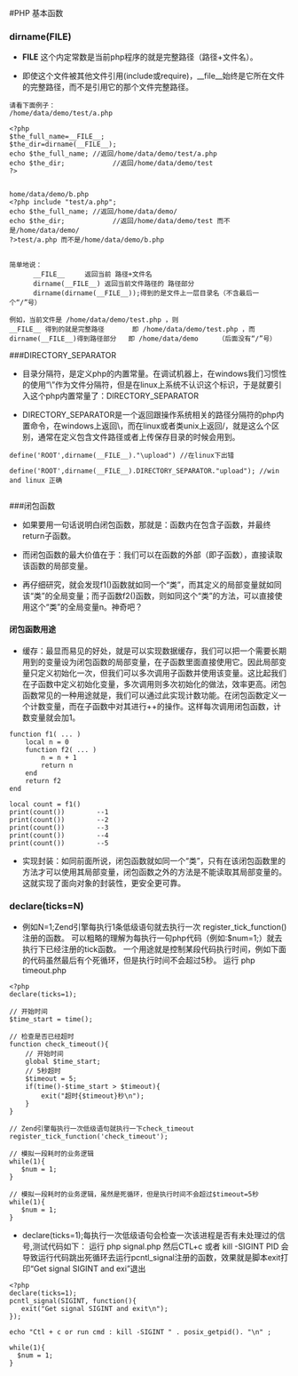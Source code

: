 #PHP 基本函数

### dirname(__FILE__)

* __FILE__ 这个内定常数是当前php程序的就是完整路径（路径+文件名）。

* 即使这个文件被其他文件引用(include或require)，__file__始终是它所在文件的完整路径，而不是引用它的那个文件完整路径。

```
请看下面例子：
/home/data/demo/test/a.php

<?php
$the_full_name=__FILE__;
$the_dir=dirname(__FILE__);
echo $the_full_name; //返回/home/data/demo/test/a.php
echo $the_dir;            //返回/home/data/demo/test
?> 


home/data/demo/b.php
<?php include "test/a.php";
echo $the_full_name; //返回/home/data/demo/
echo $the_dir;            //返回/home/data/demo/test 而不是/home/data/demo/
?>test/a.php 而不是/home/data/demo/b.php 


简单地说：
      __FILE__     返回当前 路径+文件名
      dirname(__FILE__) 返回当前文件路径的 路径部分
      dirname(dirname(__FILE__));得到的是文件上一层目录名（不含最后一个“/”号）

例如，当前文件是 /home/data/demo/test.php ，则
__FILE__ 得到的就是完整路径       即 /home/data/demo/test.php ，而
dirname(__FILE__)得到路径部分   即 /home/data/demo     （后面没有“/”号）

```

###DIRECTORY_SEPARATOR

* 目录分隔符，是定义php的内置常量。在调试机器上，在windows我们习惯性的使用“\”作为文件分隔符，但是在linux上系统不认识这个标识，于是就要引入这个php内置常量了：DIRECTORY_SEPARATOR

* DIRECTORY_SEPARATOR是一个返回跟操作系统相关的路径分隔符的php内置命令，在windows上返回\，而在linux或者类unix上返回/，就是这么个区别，通常在定义包含文件路径或者上传保存目录的时候会用到。

```
define('ROOT',dirname(__FILE__)."\upload") //在linux下出错

define('ROOT',dirname(__FILE__).DIRECTORY_SEPARATOR."upload"); //win and linux 正确


```
###闭包函数

* 如果要用一句话说明白闭包函数，那就是：函数内在包含子函数，并最终return子函数。

* 而闭包函数的最大价值在于：我们可以在函数的外部（即子函数），直接读取该函数的局部变量。

* 再仔细研究，就会发现f1()函数就如同一个“类”，而其定义的局部变量就如同该“类”的全局变量；而子函数f2()函数，则如同这个“类”的方法，可以直接使用这个“类”的全局变量n。神奇吧？

#### 闭包函数用途

* 缓存：最显而易见的好处，就是可以实现数据缓存，我们可以把一个需要长期用到的变量设为闭包函数的局部变量，在子函数里面直接使用它。因此局部变量只定义初始化一次，但我们可以多次调用子函数并使用该变量。这比起我们在子函数中定义初始化变量，多次调用则多次初始化的做法，效率更高。闭包函数常见的一种用途就是，我们可以通过此实现计数功能。在闭包函数定义一个计数变量，而在子函数中对其进行++的操作。这样每次调用闭包函数，计数变量就会加1。

```
function f1( ... )
    local n = 0
    function f2( ... )
        n = n + 1
        return n
    end
    return f2
end

local count = f1()
print(count())        --1
print(count())        --2
print(count())        --3
print(count())        --4
print(count())        --5

```
* 实现封装：如同前面所说，闭包函数就如同一个“类”，只有在该闭包函数里的方法才可以使用其局部变量，闭包函数之外的方法是不能读取其局部变量的。这就实现了面向对象的封装性，更安全更可靠。

### declare(ticks=N)
	
* 例如N=1;Zend引擎每执行1条低级语句就去执行一次 register_tick_function() 注册的函数。
可以粗略的理解为每执行一句php代码（例如:$num=1;）就去执行下已经注册的tick函数。
一个用途就是控制某段代码执行时间，例如下面的代码虽然最后有个死循环，但是执行时间不会超过5秒。
运行 php timeout.php

```
<?php
declare(ticks=1);

// 开始时间
$time_start = time();

// 检查是否已经超时
function check_timeout(){
    // 开始时间
    global $time_start;
    // 5秒超时
    $timeout = 5;
    if(time()-$time_start > $timeout){
        exit("超时{$timeout}秒\n");
    }
}

// Zend引擎每执行一次低级语句就执行一下check_timeout
register_tick_function('check_timeout');

// 模拟一段耗时的业务逻辑
while(1){
   $num = 1;
}

// 模拟一段耗时的业务逻辑，虽然是死循环，但是执行时间不会超过$timeout=5秒
while(1){
   $num = 1;
}

```

* declare(ticks=1);每执行一次低级语句会检查一次该进程是否有未处理过的信号,测试代码如下：
运行 php signal.php
然后CTL+c 或者 kill -SIGINT PID 会导致运行代码跳出死循环去运行pcntl_signal注册的函数，效果就是脚本exit打印“Get signal SIGINT and exi”退出

```
<?php
declare(ticks=1);
pcntl_signal(SIGINT, function(){
   exit("Get signal SIGINT and exit\n");
});

echo "Ctl + c or run cmd : kill -SIGINT " . posix_getpid(). "\n" ;

while(1){
  $num = 1;
}

```